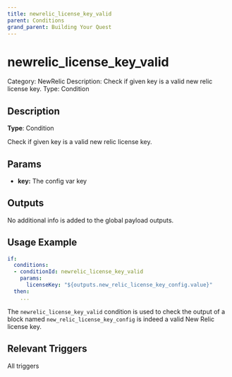 ```yaml
---
title: newrelic_license_key_valid
parent: Conditions
grand_parent: Building Your Quest
---
```


# newrelic_license_key_valid

Category: NewRelic
Description: Check if given key is a valid new relic license key.
Type: Condition

## Description

**Type**: Condition

Check if given key is a valid new relic license key.

## Params

- **key:** The config var key

## Outputs

No additional info is added to the global payload outputs.

## Usage Example

```yaml
if:
  conditions:
  - conditionId: newrelic_license_key_valid
    params:
      licenseKey: "${outputs.new_relic_license_key_config.value}"
  then:
    ...
```

The `newrelic_license_key_valid` condition is used to check the output of a block named `new_relic_license_key_config` is indeed a valid New Relic license key.

## Relevant Triggers

All triggers
